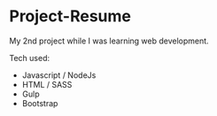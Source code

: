 # Project-Resume

My 2nd project while I was learning web development.

Tech used:

- Javascript / NodeJs
- HTML / SASS
- Gulp
- Bootstrap
